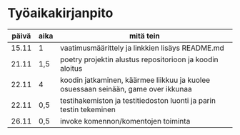# Työaikakirjanpito
 | **päivä** | **aika** | **mitä tein** 
 | --------- | -------- | ------------- 
 | 15.11 | 1 | vaatimusmäärittely ja linkkien lisäys README.md 
 | 21.11 | 1,5 | poetry projektin alustus repositorioon ja koodin aloitus
 | 22.11 | 4 | koodin jatkaminen, käärmee liikkuu ja kuolee osuessaan seinään, game over ikkunaa
 | 22.11 | 0,5 | testihakemiston ja testitiedoston luonti ja parin testin tekeminen
 | 26.11 | 0,5 | invoke komennon/komentojen toiminta
